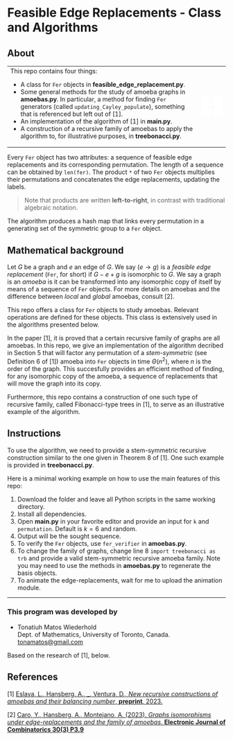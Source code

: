 # Feasible Edge Replacements - Class and Algorithms

## About

<table>
<tr>
<td>
This repo contains four things:

- A class for `Fer` objects in **feasible_edge_replacement.py**.
- Some general methods for the study of amoeba graphs in **amoebas.py**. In particular, a method for finding `Fer` generators (called `updating_Cayley_populate`), something that is referenced but left out of [1].
- An implementation of the algorithm of [1] in **main.py**.
- A construction of a recursive family of amoebas to apply the algorithm to, for illustrative purposes, in **treebonacci.py**.

</td>
<td>

<p align="center">
<img src="./k6.gif" width="300"/>
</p>

</td>
</tr>
</table>

Every `Fer` object has two attributes: a sequence of feasible edge replacements and its corresponding permutation. The length of a sequence can be obtained by `len(fer)`. The product `*` of two `Fer` objects multiplies their permutations and concatenates the edge replacements, updating the labels. 
> Note that products are written **left-to-right**, in contrast with traditional algebraic notation.<br/>

The algorithm produces a hash map that links every permutation in a generating set of the symmetric group to a `Fer` object.

## Mathematical background

Let $G$ be a graph and $e$ an edge of $G$. We say $(e\to g)$ is a *feasible edge replacement* (`Fer`, for short) if $G-e+g$ is isomorphic to $G$. We say a graph is an *amoeba* is it can be transformed into any isomorphic copy of itself by means of a sequence of `Fer` objects. For more details on amoebas and the difference between *local* and *global* amoebas, consult [2].

This repo offers a class for `Fer` objects to study amoebas. Relevant operations are defined for these objects. This class is extensively used in the algorithms presented below.

In the paper [1], it is proved that a certain recursive family of graphs are all amoebas. In this repo, we give an implementation of the algorithm decribed in Section 5 that will factor any permutation of a *stem-symmetric* (see Definition 6 of [1]) amoeba into `Fer` objects in time $\Theta(n^2)$, where $n$ is the order of the graph. This succesfully provides an efficient method of finding, for any isomorphic copy of the amoeba, a sequence of replacements that will move the graph into its copy.

Furthermore, this repo contains a construction of one such type of recursive family, called Fibonacci-type trees in [1], to serve as an illustrative example of the algorithm.

## Instructions

To use the algorithm, we need to provide a stem-symmetric recursive construction similar to the one given in Theorem 8 of [1]. One such example is provided in **treebonacci.py**.

Here is a minimal working example on how to use the main features of this repo:

1. Download the folder and leave all Python scripts in the same working directory.
2. Install all dependencies.
3. Open **main.py** in your favorite editor and provide an input for `k` and `permutation`. Default is $k=6$ and random.
4. Output will be the sought sequence.
5. To verify the `Fer` objects, use `fer_verifier` in **amoebas.py**.
6. To change the family of graphs, change line 8 `import treebonacci as trb` and provide a valid stem-symmetric recursive amoeba family. Note you may need to use the methods in **amoebas.py** to regenerate the basis objects.
7. To animate the edge-replacements, wait for me to upload the animation module.

---

### This program was developed by

- Tonatiuh Matos Wiederhold<br/>
  Dept. of Mathematics, University of Toronto, Canada.<br/>
  tonamatos@gmail.com

Based on the research of [1], below.

## References

[1] <a href="http://arxiv.org/abs/2311.17182">Eslava, L., Hansberg, A., _, Ventura, D., *New recursive constructions of amoebas and their balancing number*, **preprint**, 2023.</a><br/>

[2] <a href="https://www.combinatorics.org/ojs/index.php/eljc/article/download/v30i3p9/pdf/">Caro, Y., Hansberg, A., Montejano, A. (2023). *Graphs isomorphisms under edge-replacements and the family of amoebas*. **Electronic Journal of Combinatorics 30(3) P3.9**</a><br/>
